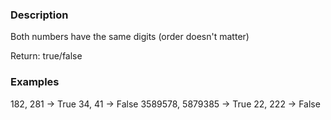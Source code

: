 ### Description
Both numbers have the same digits (order doesn't matter)

Return: true/false

### Examples
182, 281 -> True
34, 41 -> False
3589578, 5879385 -> True
22, 222 -> False